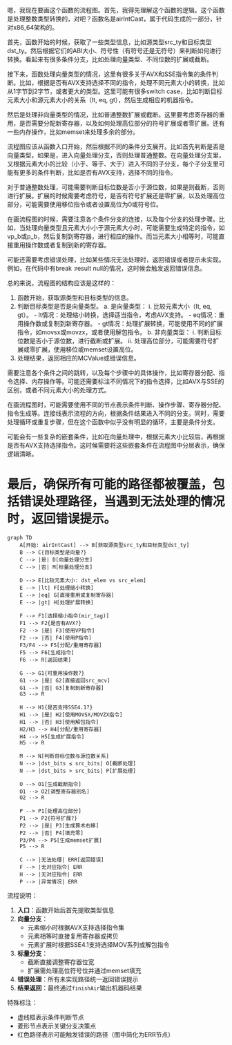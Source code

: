 嗯，我现在要画这个函数的流程图。首先，我得先理解这个函数的逻辑。这个函数是处理整数类型转换的，对吧？函数名是airIntCast，属于代码生成的一部分，针对x86_64架构的。

首先，函数开始的时候，获取了一些类型信息，比如源类型src_ty和目标类型dst_ty。然后根据它们的ABI大小、符号性（有符号还是无符号）来判断如何进行转换。看起来有很多条件分支，比如处理向量类型、不同位数的扩展或截断。

接下来，函数处理向量类型的情况，这里有很多关于AVX和SSE指令集的条件判断。比如，根据是否有AVX支持选择不同的指令，处理不同元素大小的转换，比如从1字节到2字节，或者更大的类型。这里可能有很多switch case，比如判断目标元素大小和源元素大小的关系（lt, eq, gt），然后生成相应的机器指令。

然后是处理非向量类型的情况，比如普通整数扩展或截断。这里要考虑寄存器的重用，是否需要分配新寄存器，以及如何处理高位部分的符号扩展或者零扩展。还有一些内存操作，比如memset来处理多余的部分。

流程图应该从函数入口开始，然后根据不同的条件分支展开。比如首先判断是否是向量类型，如果是，进入向量处理分支，否则处理普通整数。在向量处理分支里，又根据元素大小的比较（小于、等于、大于）进入不同的子分支，每个子分支里可能有更多的条件判断，比如是否有AVX支持，选择不同的指令。

对于普通整数处理，可能需要判断目标位数是否小于源位数，如果是则截断，否则进行扩展。扩展的时候需要考虑符号，是否有符号扩展还是零扩展，以及处理高位部分，可能需要使用移位指令或者设置高位为0或符号位。

在画流程图的时候，需要注意各个条件分支的连接，以及每个分支的处理步骤。比如，当处理向量类型且元素大小小于源元素大小时，可能需要生成特定的指令，如vp_b或p_b，然后复制到寄存器，进行相应的操作。而当元素大小相等时，可能直接重用操作数或者复制到新的寄存器。

可能还需要考虑错误处理，比如某些情况无法处理时，返回错误或者提示未实现。例如，在代码中有break :result null的情况，这时候会触发返回错误信息。

总的来说，流程图的结构应该是这样的：

1. 函数开始，获取源类型和目标类型的信息。
2. 判断目标类型是否是向量类型。
   a. 是向量类型：
      i. 比较元素大小（lt, eq, gt）。
         - lt情况：处理缩小转换，选择适当指令，考虑AVX支持。
         - eq情况：重用操作数或复制到新寄存器。
         - gt情况：处理扩展转换，可能使用不同的扩展指令，如movsx或movzx，或者使用解包指令。
   b. 非向量类型：
      i. 判断目标位数是否小于源位数，进行截断或扩展。
      ii. 处理高位部分，可能需要符号扩展或零扩展，使用移位或memset设置高位。
3. 处理结果，返回相应的MCValue或错误信息。

需要注意各个条件之间的跳转，以及每个步骤中的具体操作，比如寄存器分配、指令选择、内存操作等。可能还需要标注不同情况下的指令选择，比如AVX与SSE的区别，或者不同元素大小的处理方式。

在画流程图时，可能需要使用不同的节点表示条件判断、操作步骤、寄存器分配、指令生成等。连接线表示流程的方向，根据条件结果进入不同的分支。同时，需要处理循环或重复步骤，但在这个函数中似乎没有明显的循环，主要是条件分支。

可能会有一些复杂的嵌套条件，比如在向量处理中，根据元素大小比较后，再根据是否有AVX支持选择指令。这时候需要将这些嵌套条件在流程图中分层表示，确保逻辑清晰。

最后，确保所有可能的路径都被覆盖，包括错误处理路径，当遇到无法处理的情况时，返回错误提示。
================================================
```mermaid
graph TD
    A[开始: airIntCast] --> B[获取源类型src_ty和目标类型dst_ty]
    B --> C{目标类型是向量?}
    C --> |是| D[向量处理分支]
    C --> |否| M[标量处理分支]
    
    D --> E[比较元素大小: dst_elem vs src_elem]
    E --> |lt| F[处理缩小转换]
    E --> |eq| G[直接重用或复制寄存器]
    E --> |gt| H[处理扩展转换]
    
    F --> F1[选择缩小指令(mir_tag)]
    F1 --> F2{是否有AVX?}
    F2 --> |是| F3[使用VP指令]
    F2 --> |否| F4[使用P指令]
    F3/F4 --> F5[分配/重用寄存器]
    F5 --> F6[生成指令]
    F6 --> R[返回结果]
    
    G --> G1{可重用操作数?}
    G1 --> |是| G2[直接返回src_mcv]
    G1 --> |否| G3[复制到新寄存器]
    G3 --> R
    
    H --> H1{是否支持SSE4.1?}
    H1 --> |是| H2[使用MOVSX/MOVZX指令]
    H1 --> |否| H3[使用解包指令]
    H2/H3 --> H4[分配/重用寄存器]
    H4 --> H5[生成扩展指令]
    H5 --> R
    
    M --> N[判断目标位数与源位数关系]
    N --> |dst_bits ≤ src_bits| O[截断处理]
    N --> |dst_bits > src_bits| P[扩展处理]
    
    O --> O1[生成截断指令]
    O1 --> O2[调整寄存器别名]
    O2 --> R
    
    P --> P1[处理高位部分]
    P1 --> P2{符号扩展?}
    P2 --> |是| P3[生成算术右移]
    P2 --> |否| P4[填充零]
    P3/P4 --> P5[生成memset扩展]
    P5 --> R
    
    C --> |无法处理| ERR[返回错误]
    F --> |无对应指令| ERR
    H --> |无对应指令| ERR
    P --> |异常情况| ERR
``` 

流程说明：
1. **入口**：函数开始后首先提取类型信息
2. **向量分支**：
   - 元素缩小时根据AVX支持选择指令集
   - 元素相等时直接复用寄存器或拷贝
   - 元素扩展时根据SSE4.1支持选择MOV系列或解包指令
3. **标量分支**：
   - 截断直接调整寄存器位宽
   - 扩展需处理高位符号位并通过memset填充
4. **错误处理**：所有未实现路径统一返回错误提示
5. **结果返回**：最终通过`finishAir`输出机器码结果

特殊标注：
- 虚线框表示条件判断节点
- 菱形节点表示关键分支决策点
- 红色路径表示可能触发错误的路径（图中简化为ERR节点）